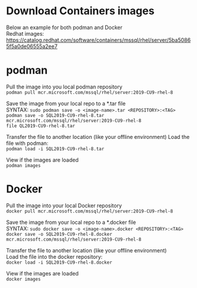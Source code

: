 # Download Containers images
Below an example for both podman and Docker\
Redhat images: https://catalog.redhat.com/software/containers/mssql/rhel/server/5ba50865f5a0de06555a2ee7

# podman
Pull the image into you local podman repository\
`podman pull mcr.microsoft.com/mssql/rhel/server:2019-CU9-rhel-8`

Save the image from your local repo to a *.tar file\
SYNTAX: `sudo podman save -o <image-name>.tar <REPOSITORY>:<TAG>` \
`podman save -o SQL2019-CU9-rhel-8.tar mcr.microsoft.com/mssql/rhel/server:2019-CU9-rhel-8` \
`file QL2019-CU9-rhel-8.tar`

Transfer the file to another location (like your offline environment)
Load the file with podman:\
`podman load -i SQL2019-CU9-rhel-8.tar`

View if the images are loaded\
`podman images`

# Docker
Pull the image into your local Docker repository\
`docker pull mcr.microsoft.com/mssql/rhel/server:2019-CU9-rhel-8`

Save the image from your local repo to a *.docker file\
SYNTAX: `sudo docker save -o <image-name>.docker <REPOSITORY>:<TAG>` \
`docker save -o SQL2019-CU9-rhel-8.docker mcr.microsoft.com/mssql/rhel/server:2019-CU9-rhel-8`

Transfer the file to another location (like your offline environment)\
Load the file into the docker repository:\
`docker load -i SQL2019-CU9-rhel-8.docker`

View if the images are loaded\
`docker images`
